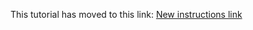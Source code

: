 This tutorial has moved to this link:  <a href="https://github.com/GSRHackZ/EdgyBot_Edgenuity_Bot/wiki/How-to-install-EdgyBot">New instructions link</a>
